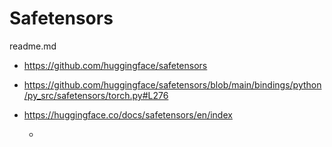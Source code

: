 # Safetensors

readme.md

*   https://github.com/huggingface/safetensors

*   https://github.com/huggingface/safetensors/blob/main/bindings/python/py_src/safetensors/torch.py#L276

*   https://huggingface.co/docs/safetensors/en/index

    *   


